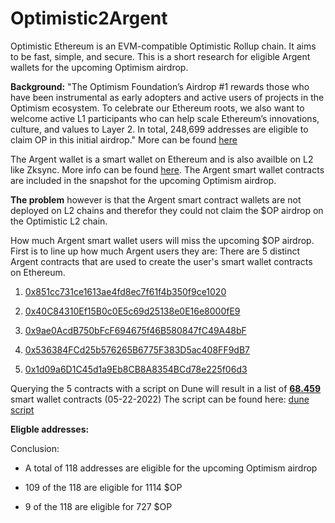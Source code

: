 # Optimistic2Argent
Optimistic Ethereum is an EVM-compatible Optimistic Rollup chain. It aims to be fast, simple, and secure. This is a short research for eligible Argent wallets for the upcoming Optimism airdrop.

**Background:**
"The Optimism Foundation’s Airdrop #1 rewards those who have been instrumental as early adopters and active users of projects in the Optimism ecosystem. To celebrate our Ethereum roots, we also want to welcome active L1 participants who can help scale Ethereum’s innovations, culture, and values to Layer 2. In total, 248,699 addresses are eligible to claim OP in this initial airdrop." More can be found [here](https://community.optimism.io/docs/governance/airdrop-1/)

The Argent wallet is a smart wallet on Ethereum and is also availble on L2 like Zksync. More info can be found [here](https://www.argent.xyz). The Argent smart wallet contracts are included in the snapshot for the upcoming Optimism airdrop. 

**The problem** however is that the Argent smart contract wallets are not deployed on L2 chains and therefor they could not claim the $OP airdrop on the Optimistic L2 chain.

How much Argent smart wallet users will miss the upcoming $OP airdrop. First is to line up how much Argent users they are:
There are 5 distinct Argent contracts that are used to create the user's smart wallet contracts on Ethereum.

1. [0x851cc731ce1613ae4fd8ec7f61f4b350f9ce1020](https://etherscan.io/address/0x851cc731ce1613ae4fd8ec7f61f4b350f9ce1020)

2. [0x40C84310Ef15B0c0E5c69d25138e0E16e8000fE9](https://etherscan.io/address/0x40C84310Ef15B0c0E5c69d25138e0E16e8000fE9)

3. [0x9ae0AcdB750bFcF694675f46B580847fC49A48bF](https://etherscan.io/address/0x9ae0AcdB750bFcF694675f46B580847fC49A48bF)

4. [0x536384FCd25b576265B6775F383D5ac408FF9dB7](https://etherscan.io/address/0x536384FCd25b576265B6775F383D5ac408FF9dB7)

5. [0x1d09a6D1C45d1a9Eb8CB8A8354BCd78e225f06d3](https://etherscan.io/address/0x1d09a6D1C45d1a9Eb8CB8A8354BCd78e225f06d3)

Querying the 5 contracts with a script on Dune will result in a list of [**68.459**](https://github.com/Byte1122/Optimistic2Argent/blob/main/total_argentwallets_OP) smart wallet contracts (05-22-2022)
The script can be found here: [dune script](https://dune.com/queries/832318)

**Eligble addresses:**

Conclusion:

* A total of 118 addresses are eligible for the upcoming Optimism airdrop

* 109 of the 118 are eligible for 1114 $OP
* 9 of the 118 are eligible for 727 $OP
